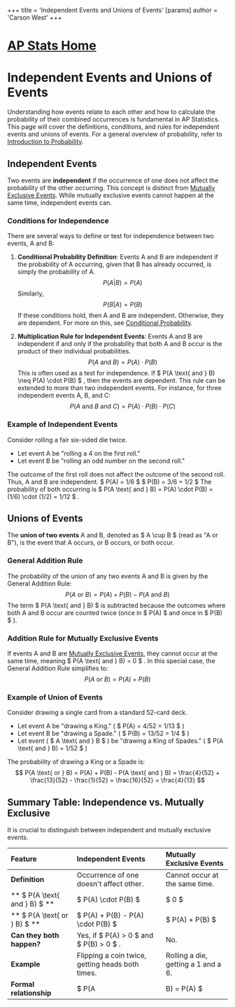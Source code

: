 +++
 title = 'Independent Events and Unions of Events'
[params]
	author = 'Carson West'
+++
# [AP Stats Home](./../ap-stats-home/)
# Independent Events and Unions of Events

Understanding how events relate to each other and how to calculate the probability of their combined occurrences is fundamental in AP Statistics. This page will cover the definitions, conditions, and rules for independent events and unions of events. For a general overview of probability, refer to [Introduction to Probability](./../introduction-to-probability/).

## Independent Events

Two events are **independent** if the occurrence of one does not affect the probability of the other occurring. This concept is distinct from [Mutually Exclusive Events](./../mutually-exclusive-events/). While mutually exclusive events cannot happen at the same time, independent events can.

### Conditions for Independence

There are several ways to define or test for independence between two events, A and B:

1.  **Conditional Probability Definition**:
    Events A and B are independent if the probability of A occurring, given that B has already occurred, is simply the probability of A.
     $$  P(A|B) = P(A)  $$      Similarly,
     $$  P(B|A) = P(B)  $$      If these conditions hold, then A and B are independent. Otherwise, they are dependent. For more on this, see [Conditional Probability](./../conditional-probability/).

2.  **Multiplication Rule for Independent Events**:
    Events A and B are independent if and only if the probability that both A and B occur is the product of their individual probabilities.
     $$  P(A \text{ and } B) = P(A) \cdot P(B)  $$      This is often used as a test for independence. If  $ P(A \text{ and } B) \neq P(A) \cdot P(B) $ , then the events are dependent.
    This rule can be extended to more than two independent events. For instance, for three independent events A, B, and C:
     $$  P(A \text{ and } B \text{ and } C) = P(A) \cdot P(B) \cdot P(C)  $$  
### Example of Independent Events

Consider rolling a fair six-sided die twice.
*   Let event A be "rolling a 4 on the first roll."
*   Let event B be "rolling an odd number on the second roll."

The outcome of the first roll does not affect the outcome of the second roll. Thus, A and B are independent.
 $ P(A) = 1/6 $ 
 $ P(B) = 3/6 = 1/2 $ 
The probability of both occurring is  $ P(A \text{ and } B) = P(A) \cdot P(B) = (1/6) \cdot (1/2) = 1/12 $ .

## Unions of Events

The **union of two events** A and B, denoted as  $ A \cup B $  (read as "A or B"), is the event that A occurs, or B occurs, or both occur.

### General Addition Rule

The probability of the union of any two events A and B is given by the General Addition Rule:
 $$  P(A \text{ or } B) = P(A) + P(B) - P(A \text{ and } B)  $$  The term  $ P(A \text{ and } B) $  is subtracted because the outcomes where both A and B occur are counted twice (once in  $ P(A) $  and once in  $ P(B) $ ).

### Addition Rule for Mutually Exclusive Events

If events A and B are [Mutually Exclusive Events](./../mutually-exclusive-events/), they cannot occur at the same time, meaning  $ P(A \text{ and } B) = 0 $ . In this special case, the General Addition Rule simplifies to:
 $$  P(A \text{ or } B) = P(A) + P(B)  $$  
### Example of Union of Events

Consider drawing a single card from a standard 52-card deck.
*   Let event A be "drawing a King." ( $ P(A) = 4/52 = 1/13 $ )
*   Let event B be "drawing a Spade." ( $ P(B) = 13/52 = 1/4 $ )
*   Let event ( $ A \text{ and } B $ ) be "drawing a King of Spades." ( $ P(A \text{ and } B) = 1/52 $ )

The probability of drawing a King or a Spade is:
 $$  P(A \text{ or } B) = P(A) + P(B) - P(A \text{ and } B) = \frac{4}{52} + \frac{13}{52} - \frac{1}{52} = \frac{16}{52} = \frac{4}{13}  $$  
## Summary Table: Independence vs. Mutually Exclusive

It is crucial to distinguish between independent and mutually exclusive events.

| Feature                 | Independent Events                        | Mutually Exclusive Events                   |
| :---------------------- | :---------------------------------------- | :------------------------------------------ |
| **Definition**          | Occurrence of one doesn't affect other.   | Cannot occur at the same time.              |
| ** $ P(A \text{ and } B) $ ** |  $ P(A) \cdot P(B) $                          |  $ 0 $                                          |
| ** $ P(A \text{ or } B) $ ** |  $ P(A) + P(B) - P(A) \cdot P(B) $            |  $ P(A) + P(B) $                                |
| **Can they both happen?** | Yes, if  $ P(A) > 0 $  and  $ P(B) > 0 $ .      | No.                                         |
| **Example**             | Flipping a coin twice, getting heads both times. | Rolling a die, getting a 1 and a 6.         |
| **Formal relationship** |  $ P(A|B) = P(A) $                            | If  $ P(A) > 0 $  and  $ P(B) > 0 $ , then  $ P(A|B) = 0 $ . |